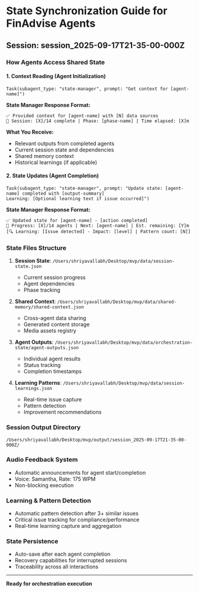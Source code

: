 # State Synchronization Guide for FinAdvise Agents

## Session: session_2025-09-17T21-35-00-000Z

### How Agents Access Shared State

#### 1. Context Reading (Agent Initialization)
```
Task(subagent_type: "state-manager", prompt: "Get context for [agent-name]")
```

**State Manager Response Format:**
```
✅ Provided context for [agent-name] with [N] data sources
🎯 Session: [X]/14 complete | Phase: [phase-name] | Time elapsed: [X]m
```

**What You Receive:**
- Relevant outputs from completed agents
- Current session state and dependencies
- Shared memory context
- Historical learnings (if applicable)

#### 2. State Updates (Agent Completion)
```
Task(subagent_type: "state-manager", prompt: "Update state: [agent-name] completed with [output-summary]
Learning: [Optional learning text if issue occurred]")
```

**State Manager Response Format:**
```
✅ Updated state for [agent-name] - [action completed]
🎯 Progress: [X]/14 agents | Next: [agent-name] | Est. remaining: [Y]m
[🔍 Learning: [Issue detected] - Impact: [level] | Pattern count: [N]]
```

### State Files Structure

1. **Session State**: `/Users/shriyavallabh/Desktop/mvp/data/session-state.json`
   - Current session progress
   - Agent dependencies
   - Phase tracking

2. **Shared Context**: `/Users/shriyavallabh/Desktop/mvp/data/shared-memory/shared-context.json`
   - Cross-agent data sharing
   - Generated content storage
   - Media assets registry

3. **Agent Outputs**: `/Users/shriyavallabh/Desktop/mvp/data/orchestration-state/agent-outputs.json`
   - Individual agent results
   - Status tracking
   - Completion timestamps

4. **Learning Patterns**: `/Users/shriyavallabh/Desktop/mvp/data/session-learnings.json`
   - Real-time issue capture
   - Pattern detection
   - Improvement recommendations

### Session Output Directory
`/Users/shriyavallabh/Desktop/mvp/output/session_2025-09-17T21-35-00-000Z/`

### Audio Feedback System
- Automatic announcements for agent start/completion
- Voice: Samantha, Rate: 175 WPM
- Non-blocking execution

### Learning & Pattern Detection
- Automatic pattern detection after 3+ similar issues
- Critical issue tracking for compliance/performance
- Real-time learning capture and aggregation

### State Persistence
- Auto-save after each agent completion
- Recovery capabilities for interrupted sessions
- Traceability across all interactions

---
**Ready for orchestration execution**